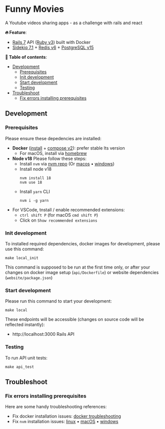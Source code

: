 Funny Movies
=====
A Youtube videos sharing apps - as a challenge with rails and react

**🔥 Feature**:
- [Rails 7](https://guides.rubyonrails.org/7_0_release_notes.html) API ([Ruby v3](https://www.ruby-lang.org/en/news/2023/03/30/ruby-3-2-2-released/)) built with Docker
- [Sidekiq 7.1](https://github.com/sidekiq/sidekiq) + [Redis v6](https://redis.com/blog/diving-into-redis-6/) + [PostgreSQL v15](https://www.postgresql.org/docs/release/15.0/)

**👀 Table of contents**:
* [Development](#development)
  + [Prerequisites](#prerequisites)
  + [Init development](#init-development)
  + [Start development](#start-development)
  + [Testing](#testing)
* [Troubleshoot](#troubleshoot)
  + [Fix errors installing prerequisites](#fix-errors-installing-prerequisites)

Development
-----
### Prerequisites
Please ensure these depedencies are installed:
+ **Docker** ([install][dep_docker] + [compose v2][dep_docker_compose]): prefer stable lts version 
  - For macOS, install via [homebrew][dep_docker_hb]
+ **Node v18** Please follow these steps:
  - Install `nvm` via [nvm repo][dep_nvm] (Or [macos][dep_nvm_hb] • [windows][dep_nvm_windows])
  - Install node v18
    ```
    nvm install 18
    nvm use 18
    ```
  - Install `yarn` CLI
    ```
    nvm i -g yarn
    ```
+ For VSCode, tnstall / enable recommended extensions: 
  - `ctrl shift P` (for macOS `cmd shift P`)
  - Click on `Show recommended extensions`

### Init development

To installed required dependencies, docker images for development, please use this command:

```
make local_init
```

This command is supposed to be run at the first time only, or after your changes on docker image setup (`api/Dockerfile`) or website dependencies (`website/package.json`)

### Start development

Please run this command to start your development:

```
make local
```

These endpoints will be accessible (changes on source code will be reflected instantly):
- http://localhost:3000 Rails API

### Testing

To run API unit tests:

```
make api_test
```

Troubleshoot
-----
### Fix errors installing prerequisites

Here are some handy troubleshooting references:
- Fix docker installation issues: [docker troubleshooting][dep_docker_ts]
- Fix `nvm` installation issues: [linux](dep_nvm_ts_linux) • [macOS][dep_nvm_ts_macos] • [windows][dep_nvm_ts_windows]


[dep_docker_ts]: https://docs.docker.com/engine/install/troubleshoot
[dep_docker_hb]: https://formulae.brew.sh/formula/docker
[dep_docker]: https://docs.docker.com/engine/install
[dep_docker_compose]: https://docs.docker.com/compose/migrate
[dep_nvm]: https://github.com/nvm-sh/nvm#installing-and-updating
[dep_nvm_hb]: https://formulae.brew.sh/formula/nvm
[dep_nvm_windows]: https://github.com/coreybutler/nvm-windows#installation--upgrades
[dep_nvm_ts_linux]: https://github.com/nvm-sh/nvm#troubleshooting-on-linux
[dep_nvm_ts_macos]: https://github.com/nvm-sh/nvm#troubleshooting-on-macos
[dep_nvm_ts_windows]: https://github.com/coreybutler/nvm-windows/issues
